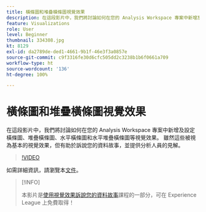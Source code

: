 ```yaml
---
title: 橫條圖和堆疊橫條圖視覺效果
description: 在這段影片中，我們將討論如何在您的 Analysis Workspace 專案中新增及設定橫條圖、堆疊橫條圖、水平橫條圖和水平堆疊橫條圖等視覺效果。 雖然這些被視為基本的視覺效果，但有助於訴說您的資料故事，並提供分析人員的見解。
feature: Visualizations
role: User
level: Beginner
thumbnail: 334308.jpg
kt: 8129
exl-id: da2789de-ded1-4661-9b1f-46e3f3a0857e
source-git-commit: c9f3316fe30d6cfc505dd2c3238b1b6f0661a709
workflow-type: ht
source-wordcount: '136'
ht-degree: 100%

---
```


# 橫條圖和堆疊橫條圖視覺效果

在這段影片中，我們將討論如何在您的 Analysis Workspace 專案中新增及設定橫條圖、堆疊橫條圖、水平橫條圖和水平堆疊橫條圖等視覺效果。 雖然這些被視為基本的視覺效果，但有助於訴說您的資料故事，並提供分析人員的見解。

>[!VIDEO](https://video.tv.adobe.com/v/334308/?quality=12&learn=on)

如需詳細資訊，請瀏覽本[文件](https://experienceleague.adobe.com/docs/analytics/analyze/analysis-workspace/visualizations/bar.html?lang=zh-Hant)。

>[!INFO]
>
> 本影片是[使用視覺效果訴說您的資料故事](https://experienceleague.adobe.com/?recommended=Analytics-U-1-2021.1.visualizations)課程的一部分，可在 Experience League 上免費取得！
